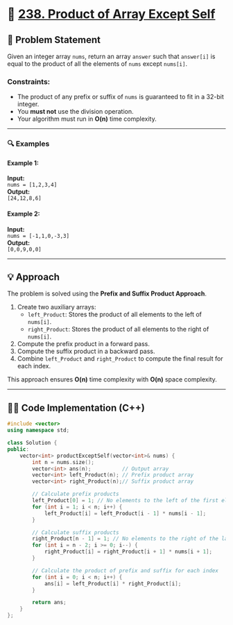 # 🚀 [238. Product of Array Except Self](https://leetcode.com/problems/product-of-array-except-self/)

## 📜 Problem Statement

Given an integer array `nums`, return an array `answer` such that `answer[i]` is equal to the product of all the elements of `nums` except `nums[i]`.

### Constraints:
- The product of any prefix or suffix of `nums` is guaranteed to fit in a 32-bit integer.
- You **must not** use the division operation.
- Your algorithm must run in **O(n)** time complexity.

---

### 🔍 Examples

#### Example 1:
**Input:**  
`nums = [1,2,3,4]`  
**Output:**  
`[24,12,8,6]`  

#### Example 2:
**Input:**  
`nums = [-1,1,0,-3,3]`  
**Output:**  
`[0,0,9,0,0]`  

---

## 💡 Approach

The problem is solved using the **Prefix and Suffix Product Approach**.  

1. Create two auxiliary arrays:
   - `left_Product`: Stores the product of all elements to the left of `nums[i]`.
   - `right_Product`: Stores the product of all elements to the right of `nums[i]`.
2. Compute the prefix product in a forward pass.
3. Compute the suffix product in a backward pass.
4. Combine `left_Product` and `right_Product` to compute the final result for each index.

This approach ensures **O(n)** time complexity with **O(n)** space complexity.

---

## 👨‍💻 Code Implementation (C++)

```cpp
#include <vector>
using namespace std;

class Solution {
public:
    vector<int> productExceptSelf(vector<int>& nums) {
        int n = nums.size();
        vector<int> ans(n);          // Output array
        vector<int> left_Product(n); // Prefix product array
        vector<int> right_Product(n);// Suffix product array

        // Calculate prefix products
        left_Product[0] = 1; // No elements to the left of the first element
        for (int i = 1; i < n; i++) {
            left_Product[i] = left_Product[i - 1] * nums[i - 1];
        }

        // Calculate suffix products
        right_Product[n - 1] = 1; // No elements to the right of the last element
        for (int i = n - 2; i >= 0; i--) {
            right_Product[i] = right_Product[i + 1] * nums[i + 1];
        }

        // Calculate the product of prefix and suffix for each index
        for (int i = 0; i < n; i++) {
            ans[i] = left_Product[i] * right_Product[i];
        }

        return ans;
    }
};
